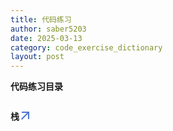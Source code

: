 ```yaml
---
title: 代码练习
author: saber5203
date: 2025-03-13
category: code_exercise_dictionary
layout: post
---
```


**代码练习目录**

#### 栈[<svg xmlns="http://www.w3.org/2000/svg" enable-background="new 0 0 24 24" height="24px" viewBox="2 -5 24 24" width="24px" fill="#4B77D1"><g><rect fill="none" height="24" width="24"/></g><g><polygon points="6,6 6,8 14.59,8 5,17.59 6.41,19 16,9.41 16,18 18,18 18,6"/></g></svg>](../code_exercise/Stack "Stack")